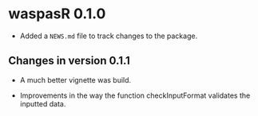 # waspasR 0.1.0

-   Added a `NEWS.md` file to track changes to the package.

## Changes in version 0.1.1

-   A much better vignette was build.

-   Improvements in the way the function checkInputFormat validates the inputted data.
